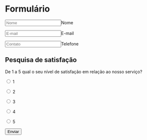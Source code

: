 <!DOCTYPE html>
<html>
    <body>
        <h1>Formulário</h1>
        <form action="página.destionn.html" method="post">
            <p>
                <label for="Texto"></label>
                <input type="text" placeholder="Nome" id="texto"/>Nome</input>
            </p>
                        <p>
                <label for="E-mail"></label>
                <input type="email" placeholder="E-mail" id="E-mail"/>E-mail</input>
            </p>
          <p>
                <label for="Contato"></label>
                <input type="number" placeholder="Contato" id="Contato"/>Telefone</input>
            </p>
            <h2>Pesquisa de satisfação</h2>
            <p>
                De 1 a 5 qual o seu nível de satisfação em relação ao nosso serviço?
               <p><input type="radio" id="1"/>
                <label for "1">1</label></p>
               <p><input type="radio" id="2"/>
                <label for "2">2</label></p>
               <p><input type="radio" id="3"/>
                <label for "3">3</label></p>
               <p><input type="radio" id="4"/>
                <label for "4">4</label></p>
                <p><input type="radio" id="5"/>
                <label for "5">5</label></p>
            </p>
        </form>
        <button>Enviar</button>
    </body>
</html>
